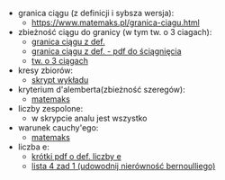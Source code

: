 - granica ciągu (z definicji i sybsza wersja):  
    - https://www.matemaks.pl/granica-ciagu.html  
- zbieżność ciągu do granicy (w tym tw. o 3 ciagach):  
    - [granica ciągu z def.](https://www.naukowiec.org/wiedza/matematyka/definicja-granicy-ciagu-zbieznego_3330.html)  
    - [granica ciągu z def. - pdf do ściągnięcia](https://zpe.gov.pl/pdf/PxDXcIUG5)  
    - [tw. o 3 ciągach](https://www.matemaks.pl/twierdzenie-o-trzech-ciagach.html)  
- kresy zbiorów:  
    - [skrypt wykładu](https://www.math.uni.wroc.pl/~jwr/2020-21/Analiza1/wyklad16.pdf)  
- kryterium d'alemberta(zbieżność szeregów):  
    - [matemaks](https://www.matemaks.pl/kryterium-d-alemberta.html)  
- liczby zespolone:  
    - w skrypcie analu jest wszystko  
- warunek cauchy'ego:  
    - [matemaks](https://www.matemaks.pl/kryterium-cauchy-ego.html)  
- liczba e:  
    - [krótki pdf o def. liczby e](https://www.fuw.edu.pl/~maciejun/MatematykaI-10-11/Tematy/Liczbae.pdf)  
    - [lista 4 zad 1 (udowodnij nierówność bernoulliego)](https://www.youtube.com/watch?v=J4QZdHcBBK8)  

